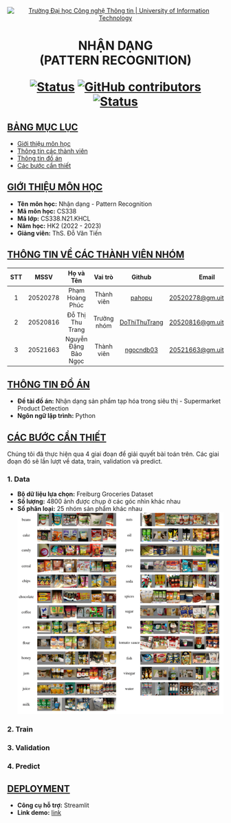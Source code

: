 <a id="top"></a>

<!-- Banner -->
<p align="center">
  <a href="https://www.uit.edu.vn/" title="Trường Đại học Công nghệ Thông tin" style="border: none;">
    <img src="https://i.imgur.com/WmMnSRt.png" alt="Trường Đại học Công nghệ Thông tin | University of Information Technology">
  </a>
</p>

<h1 align="center"><b>NHẬN DẠNG<br>(PATTERN RECOGNITION)</b></h>

[![Status](https://img.shields.io/badge/status-working-blue?style=flat-square)](https://github.com/DoThiThuTrang/CS338.N21.KHCL)
[![GitHub contributors](https://img.shields.io/github/contributors/DoThiThuTrang/CS338.N21.KHCL?style=flat-square)](https://github.com/DoThiThuTrang/CS338.N21.KHCL/graphs/contributors)
[![Status](https://img.shields.io/badge/language-python-blue?style=flat-square)](https://github.com/DoThiThuTrang/CS338.N21.KHCL)

## [BẢNG MỤC LỤC](#top)
* [Giới thiệu môn học](#giới-thiệu-môn-học)
* [Thông tin các thành viên](#thông-tin-về-các-thành-viên-nhóm)
* [Thông tin đồ án](#thông-tin-đồ-án)
* [Các bước cần thiết](#các-bước-cần-thiết)

## [GIỚI THIỆU MÔN HỌC](#top)
* **Tên môn học:** Nhận dạng - Pattern Recognition
* **Mã môn học:** CS338
* **Mã lớp:** CS338.N21.KHCL
* **Năm học:** HK2 (2022 - 2023)
* **Giảng viên:** ThS. Đỗ Văn Tiến

## [THÔNG TIN VỀ CÁC THÀNH VIÊN NHÓM](#top)

| STT    | MSSV          | Họ và Tên                |Vai trò    | Github                                          | Email                   |
| :----: |:-------------:| :-----------------------:|:---------:|:-----------------------------------------------:|:-------------------------:
| 1      | 20520278      | Phạm Hoàng Phúc          | Thành viên | [pahopu](https://github.com/pahopu)            | 20520278@gm.uit.edu.vn   |
| 2      | 20520816      | Đỗ Thị Thu Trang         | Trưởng nhóm| [DoThiThuTrang](https://github.com/DoThiThuTrang)| 20520816@gm.uit.edu.vn   |
| 3      | 20521663      | Nguyễn Đặng Bảo Ngọc     | Thành viên | [ngocndb03](https://github.com/ngocndb03)      | 20521663@gm.uit.edu.vn   |

## [THÔNG TIN ĐỒ ÁN](#top)
* **Đề tài đồ án:** Nhận dạng sản phẩm tạp hóa trong siêu thị - Supermarket Product Detection
* **Ngôn ngữ lập trình:** Python

## [CÁC BƯỚC CẦN THIẾT](#top)
Chúng tôi đã thực hiện qua 4 giai đoạn để giải quyết bài toán trên. Các giai đoạn đó sẽ lần lượt về data, train, validation và predict.

### 1. Data
* **Bộ dữ liệu lựa chọn:** Freiburg Groceries Dataset
* **Số lượng:** 4800 ảnh được chụp ở các góc nhìn khác nhau
* **Số phân loại:** 25 nhóm sản phẩm khác nhau
![image](Images/dataset.png)

### 2. Train

### 3. Validation

### 4. Predict

## [DEPLOYMENT](#top)
* **Công cụ hỗ trợ:** Streamlit
* **Link demo:** [link](https://drive.google.com/file/d/1A8Z_NneHT906PZraNkhBzUzwNszRX0fH/view)
